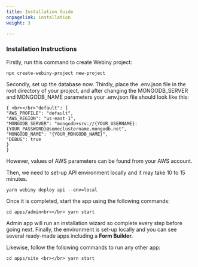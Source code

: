 ```yaml
---
title: Installation Guide
onpagelink: installation
weight: 3

---
```


### **Installation Instructions**

Firstly, run this command to create Webiny project:

 ```
 npx create-webiny-project new-project
```

Secondly, set up the database now.
Thirdly, place the .env.json file in the root directory of your project, and after changing the MONGODB_SERVER and MONGODB_NAME parameters your .env.json file should look like this:

 ```
{ <br></br>"default": {
"AWS_PROFILE": "default",
"AWS_REGION": "us-east-1",
"MONGODB_SERVER": "mongodb+srv://{YOUR_USERNAME}:{YOUR_PASSWORD}@someclustername.mongodb.net",
"MONGODB_NAME": "{YOUR_MONGODB_NAME}",
"DEBUG": true
}
}
```

However, values of AWS parameters can be found from your AWS account.

Then, we need to set-up API environment locally and it may take 10 to 15 minutes.

 ```
 yarn webiny deploy api --env=local
```

Once it is completed, start the app using the following commands:

 ```
 cd apps/admin<br></br> yarn start
```

Admin app will run an installation wizard so complete every step before going next. Finally, the environment is set-up locally and you can see several ready-made apps including a **Form Builder.**

Likewise, follow the following commands to run any other app:

 ```
 cd apps/site <br></br> yarn start 
```

####  

